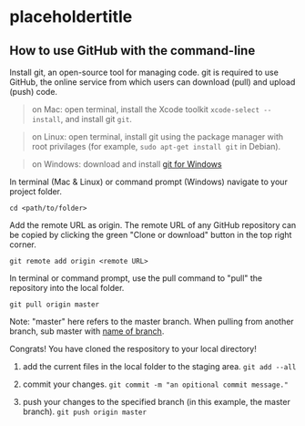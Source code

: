 # placeholdertitle


## How to use GitHub with the command-line

Install git, an open-source tool for managing code. git is required to use GitHub, the online service from which users can download (pull) and upload (push) code. 

> on Mac: open terminal, install the Xcode toolkit `xcode-select --install`, and install git `git`.

> on Linux: open terminal, install git using the package manager with root privilages (for example, `sudo apt-get install git` in Debian).

> on Windows: download and install [git for Windows](https://git-scm.com/downloads) 

In terminal (Mac & Linux) or command prompt (Windows) navigate to your project folder. 

`cd <path/to/folder>`

Add the remote URL as origin. The remote URL of any GitHub repository can be copied by clicking the green "Clone or download" button in the top right corner.

`git remote add origin <remote URL>`

In terminal or command prompt, use the pull command to "pull" the repository into the local folder. 

`git pull origin master`

Note: "master" here refers to the master branch. When pulling from another branch, sub master with [name of branch](https://help.github.com/en/github/collaborating-with-issues-and-pull-requests/about-branches).

Congrats! You have cloned the respository to your local directory! 

1. add the current files in the local folder to the staging area. 
`git add --all`

2. commit your changes. 
`git commit -m "an opitional commit message."`

3. push your changes to the specified branch (in this example, the master branch). 
`git push origin master`









